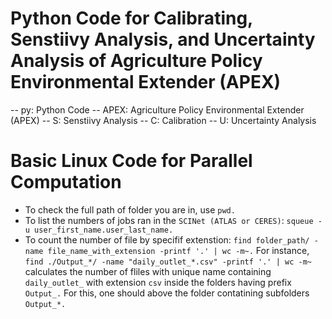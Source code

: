 # Python Code for Calibrating, Senstiivy Analysis, and Uncertainty Analysis of Agriculture Policy Environmental Extender (APEX)
-- py: Python Code
-- APEX: Agriculture Policy Environmental Extender (APEX)
-- S: Senstiivy Analysis
-- C: Calibration
-- U: Uncertainty Analysis

# Basic Linux Code for Parallel Computation
* To check the full path of folder you are in, use `pwd.`
* To list the numbers of jobs ran in the `SCINet (ATLAS or CERES)`: `squeue -u user_first_name.user_last_name.`
* To count the number of file by specifif extenstion: `find folder_path/ -name file_name_with_extension -printf '.' | wc -m~.`  For instance,  `find ./Output_*/ -name "daily_outlet_*.csv" -printf '.' | wc -m~` calculates the number of fliles with unique name containing `daily_outlet_` with extension `csv` inside the folders having prefix `Output_.` For this, one should above the folder contatining subfolders `Output_*.`
